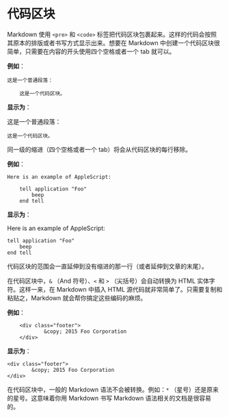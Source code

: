 # 代码区块

Markdown 使用 `<pre>` 和 `<code>` 标签把代码区块包裹起来。这样的代码会按照其原本的排版或者书写方式显示出来。想要在 Markdown 中创建一个代码区块很简单，只需要在内容的开头使用四个空格或者一个 tab 就可以。

**例如**：

    这是一个普通段落：
    
        这是一个代码区块。

**显示为**：

这是一个普通段落：

    这是一个代码区块。

同一级的缩进（四个空格或者一个 tab）将会从代码区块的每行移除。

**例如**：

    Here is an example of AppleScript:
    
        tell application "Foo"
            beep
        end tell

**显示为**：

Here is an example of AppleScript:

    tell application "Foo"
        beep
    end tell

代码区块的范围会一直延伸到没有缩进的那一行（或者延伸到文章的末尾）。

在代码区块中，`&` （And 符号）、`<` 和 `>` （尖括号）会自动转换为 HTML 实体字符。这样一来，在 Markdown 中插入 HTML 源代码就非常简单了。只需要复制和粘贴之，Markdown 就会帮你搞定这些编码的麻烦。

**例如**：

        <div class="footer">
                &copy; 2015 Foo Corporation
        </div>

**显示为**：

    <div class="footer">
            &copy; 2015 Foo Corporation
    </div>

在代码区块中，一般的 Markdown 语法不会被转换。例如：`*` （星号）还是原来的星号。这意味着你用 Markdown 书写 Markdown 语法相关的文档是很容易的。
